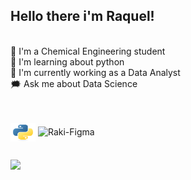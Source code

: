 ## Hello there i'm Raquel!

<br>🧪 I'm a Chemical Engineering student<br>🌱 I'm learning about python<br>💼 I'm currently working as a Data Analyst<br>🗯️ Ask me about Data Science<br><br>

<div style="display: inline_block"><br>
  <img align="center" alt="Raki-Python" height="30" width="40" src="https://raw.githubusercontent.com/devicons/devicon/master/icons/python/python-original.svg">
  <img align="center" alt="Raki-Figma" height="30" width="40" src="https://cdn.jsdelivr.net/gh/devicons/devicon@latest/icons/figma/figma-original.svg">
</div>


##

<div>
<a href="https://www.linkedin.com/in/raquel-m-maia-45875016a" target="_blank"><img src="https://img.shields.io/badge/-LinkedIn-%230077B5?style=for-the-badge&logo=linkedin&logoColor=white" target="_blank"></a>
<div>
